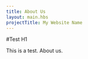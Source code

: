 ```yaml
---
title: About Us
layout: main.hbs
projectTitle: My Website Name
---
```


#Test H1

This is a test. About us.
